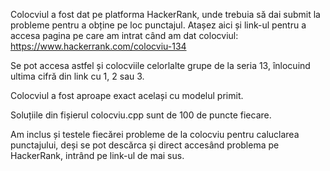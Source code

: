Colocviul a fost dat pe platforma HackerRank, unde trebuia să dai submit la probleme pentru a obține pe loc punctajul. Atașez aici și link-ul pentru a accesa pagina pe care am intrat când am dat colocviul: https://www.hackerrank.com/colocviu-134

Se pot accesa astfel și colocviile celorlalte grupe de la seria 13, înlocuind ultima cifră din link cu 1, 2 sau 3.

Colocviul a fost aproape exact același cu modelul primit.

Soluțiile din fișierul colocviu.cpp sunt de 100 de puncte fiecare.

Am inclus și testele fiecărei probleme de la colocviu pentru caluclarea punctajului, deși se pot descărca și direct accesând problema pe HackerRank, intrând pe link-ul de mai sus.
